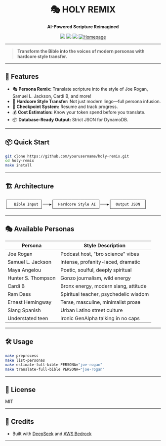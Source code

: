 <h1 align="center">🎭 HOLY REMIX</h1>
<p align="center"><b>AI-Powered Scripture Reimagined</b></p>
<p align="center">
  <a href="https://opensource.org/licenses/MIT"><img src="https://img.shields.io/badge/License-MIT-yellow.svg"></a>
  <a href="https://www.python.org/downloads/"><img src="https://img.shields.io/badge/python-3.8+-blue.svg"></a>
  <a href="https://aws.amazon.com/bedrock/"><img src="https://img.shields.io/badge/AWS-Bedrock-orange.svg"></a>
  <a href="https://www.deepseek.com/"><img alt="Homepage" src="https://github.com/deepseek-ai/DeepSeek-V2/blob/main/figures/badge.svg?raw=true"/></a>
</p>

---

> **Transform the Bible into the voices of modern personas with hardcore style transfer.**

---

## 🚀 Features

- 🎭 **Persona Remix:** Translate scripture into the style of Joe Rogan, Samuel L. Jackson, Cardi B, and more!
- 🧠 **Hardcore Style Transfer:** Not just modern lingo—full persona infusion.
- 🔁 **Checkpoint System:** Resume and track progress.
- 💰 **Cost Estimation:** Know your token spend before you translate.
- 📦 **Database-Ready Output:** Strict JSON for DynamoDB.

---

## 📦 Quick Start

```bash
git clone https://github.com/yourusername/holy-remix.git
cd holy-remix
make install
```

---

## 🏗️ Architecture

```
┌───────────────┐    ┌────────────────────┐    ┌───────────────┐
│   Bible Input │───▶│  Hardcore Style AI │───▶│  Output JSON  │
└───────────────┘    └────────────────────┘    └───────────────┘
```

---

## 🎭 Available Personas

| Persona              | Style Description                        |
|----------------------|------------------------------------------|
| Joe Rogan            | Podcast host, "bro science" vibes        |
| Samuel L. Jackson    | Intense, profanity-laced, dramatic       |
| Maya Angelou         | Poetic, soulful, deeply spiritual        |
| Hunter S. Thompson   | Gonzo journalism, wild energy            |
| Cardi B              | Bronx energy, modern slang, attitude     |
| Ram Dass             | Spiritual teacher, psychedelic wisdom    |
| Ernest Hemingway     | Terse, masculine, minimalist prose       |
| Slang Spanish        | Urban Latino street culture              |
| Understated teen     | Ironic GenAlpha talking in no caps       |

---

## 🛠️ Usage

```bash
make preprocess
make list-personas
make estimate-full-bible PERSONA="joe-rogan"
make translate-full-bible PERSONA="joe-rogan"
```

---

## 📄 License

MIT

---

## 🙏 Credits

- Built with [DeepSeek](https://www.deepseek.com/) and [AWS Bedrock](https://aws.amazon.com/bedrock/)

--- 
